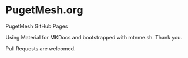 # PugetMesh.org
PugetMesh GitHub Pages

Using Material for MKDocs and bootstrapped with mtnme.sh. Thank you.

Pull Requests are welcomed. 
